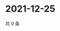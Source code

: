 # 2021-12-25

共 0 条

<!-- BEGIN WEIBO -->
<!-- 最后更新时间 Sat Dec 25 2021 15:11:50 GMT+0800 (China Standard Time) -->

<!-- END WEIBO -->

